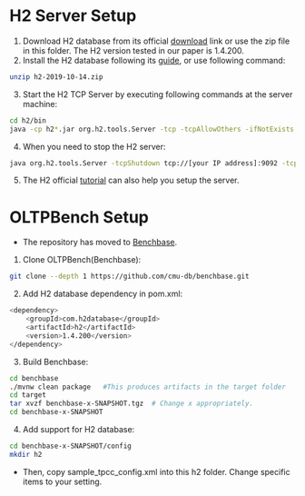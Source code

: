 H2 Server Setup
====

1. Download H2 database from its official [download](http://www.h2database.com/html/download-archive.html) link or use the zip file in this folder. The H2 version tested in our paper is 1.4.200.
2. Install the H2 database following its [guide](http://www.h2database.com/html/installation.html), or use following command:
```bash
unzip h2-2019-10-14.zip
```
3. Start the H2 TCP Server by executing following commands at the server machine:
```bash
cd h2/bin
java -cp h2*.jar org.h2.tools.Server -tcp -tcpAllowOthers -ifNotExists -tcpPassword 'yourpassword' &
```
4. When you need to stop the H2 server:
```bash
java org.h2.tools.Server -tcpShutdown tcp://[your IP address]:9092 -tcpPassword 'yourpassword'
```
5. The H2 official [tutorial](http://www.h2database.com/html/tutorial.html#using_server) can also help you setup the server.

OLTPBench Setup
====

* The repository has moved to [Benchbase](https://github.com/cmu-db/benchbase/tree/main).

1. Clone OLTPBench(Benchbase):
```bash
git clone --depth 1 https://github.com/cmu-db/benchbase.git
```

2. Add H2 database dependency in pom.xml:
```bash
<dependency>
    <groupId>com.h2database</groupId>
    <artifactId>h2</artifactId>
    <version>1.4.200</version>
</dependency>
```

3. Build Benchbase:
```bash
cd benchbase
./mvnw clean package   #This produces artifacts in the target folder
cd target
tar xvzf benchbase-x-SNAPSHOT.tgz  # Change x appropriately.
cd benchbase-x-SNAPSHOT
```

4. Add support for H2 database:
```bash
cd benchbase-x-SNAPSHOT/config
mkdir h2
```
* Then, copy sample_tpcc_config.xml into this h2 folder. Change specific items to your setting.
